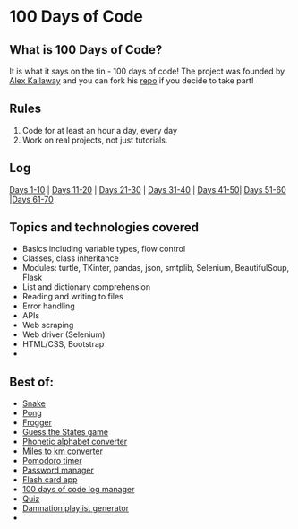 # 100 Days of Code

## What is 100 Days of Code?
It is what it says on the tin - 100 days of code! The project was founded by [Alex Kallaway](https://twitter.com/ka11away)
and you can fork his [repo](https://github.com/kallaway/100-days-of-code) if you decide to take part!


## Rules
1. Code for at least an hour a day, every day
2. Work on real projects, not just tutorials.

## Log 
[Days 1-10](log/days1-10.md) | [Days 11-20](log/days11-20.md) | [Days 21-30](log/days21-30.md) | [Days 31-40](log/days31-40.md) | [Days 41-50](log/days41-50.md)| [Days 51-60](log/days51-60.md) |[Days 61-70](log/days61-70.md) 

## Topics and technologies covered
* Basics including variable types, flow control
* Classes, class inheritance
* Modules: turtle, TKinter, pandas, json, smtplib, Selenium, BeautifulSoup, Flask
* List and dictionary comprehension
* Reading and writing to files
* Error handling
* APIs
* Web scraping
* Web driver (Selenium)
* HTML/CSS, Bootstrap
*


## Best of: 
* [Snake](https://github.com/bethpritchard/100DaysOfCodeBootcamp/blob/master/Day20/snake_game_main.py)
* [Pong](https://github.com/bethpritchard/100DaysOfCodeBootcamp/blob/master/Day22/pong_main.py)
* [Frogger](https://github.com/bethpritchard/100DaysOfCodeBootcamp/blob/master/Day23/frogger_main.py)
* [Guess the States game](https://github.com/bethpritchard/100DaysOfCodeBootcamp/blob/master/Day25/US_States_Game/us_states_main.py)
* [Phonetic alphabet converter](https://github.com/bethpritchard/100DaysOfCodeBootcamp/blob/master/Day26/NATO_alphabet/NATO_alph_main.py)
* [Miles to km converter](https://github.com/bethpritchard/100DaysOfCodeBootcamp/blob/master/Day27/distance_converter.py)
* [Pomodoro timer](https://github.com/bethpritchard/100DaysOfCodeBootcamp/blob/master/Day28)
* [Password manager](https://github.com/bethpritchard/100DaysOfCodeBootcamp/blob/master/Day29)
* [Flash card app](https://github.com/bethpritchard/100DaysOfCodeBootcamp/blob/master/Day31)
* [100 days of code log manager](log_manager.py)
* [Quiz]((https://github.com/bethpritchard/100DaysOfCodeBootcamp/blob/master/Day34))
* [Damnation playlist generator](https://github.com/bethpritchard/Damnation-Playlist)
* 


[comment]: <> (## Why 100 Days of Code?)

[comment]: <> (As a final year maths student I don't do a massive amount of programming in my course, and when I do use in R is designed just to get the results, rather than write good, clean code. )

[comment]: <> (I want to become a software developer after university, and so I am learning Python as my first proper language. )

[comment]: <> (I did the Code First: Girls Intro. to Python course in September 2020 which kickstarted my learning. )


